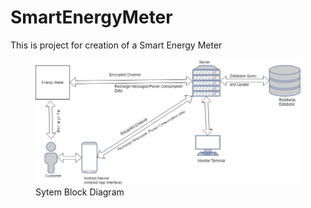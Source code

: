 # SmartEnergyMeter
This is project for creation of a Smart Energy Meter
<figure>
  <img src="Untitled Diagram.png" alt="System Block Diagram" title="This diagram shows the graphical operation of the smart energy meter illustrated here">
  <figurecaption>Sytem Block Diagram</figurecaption>
</figure>
